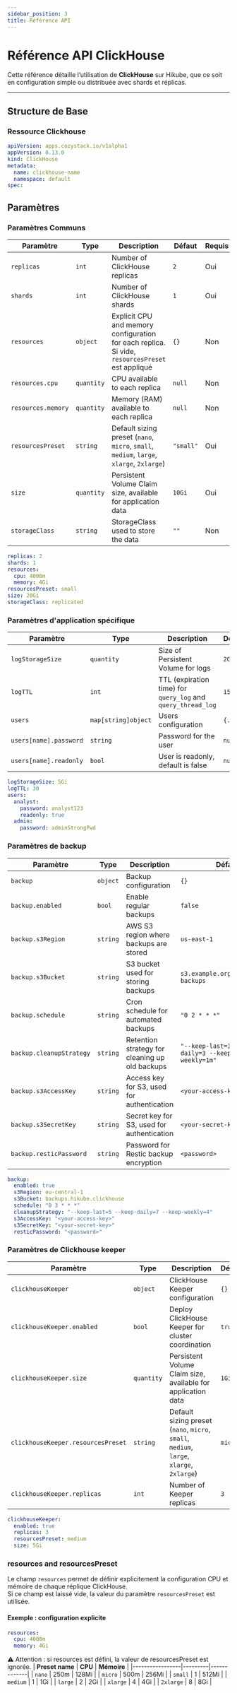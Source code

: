 ```yaml
---
sidebar_position: 3
title: Référence API
---
```


# Référence API ClickHouse

Cette référence détaille l’utilisation de **ClickHouse** sur Hikube, que ce soit en configuration simple ou distribuée avec shards et réplicas.

---

## Structure de Base

### **Ressource Clickhouse**

```yaml
apiVersion: apps.cozystack.io/v1alpha1
appVersion: 0.13.0
kind: ClickHouse
metadata:
  name: clickhouse-name
  namespace: default
spec:
```

## Paramètres

### **Paramètres Communs**

| **Paramètre**       | **Type**   | **Description**                                                                 | **Défaut** | **Requis** |
|----------------------|------------|---------------------------------------------------------------------------------|------------|------------|
| `replicas`           | `int`      | Number of ClickHouse replicas                                                   | `2`        | Oui        |
| `shards`             | `int`      | Number of ClickHouse shards                                                     | `1`        | Oui        |
| `resources`          | `object`   | Explicit CPU and memory configuration for each replica. Si vide, `resourcesPreset` est appliqué | `{}`       | Non        |
| `resources.cpu`      | `quantity` | CPU available to each replica                                                   | `null`     | Non        |
| `resources.memory`   | `quantity` | Memory (RAM) available to each replica                                          | `null`     | Non        |
| `resourcesPreset`    | `string`   | Default sizing preset (`nano`, `micro`, `small`, `medium`, `large`, `xlarge`, `2xlarge`) | `"small"`  | Oui        |
| `size`               | `quantity` | Persistent Volume Claim size, available for application data                    | `10Gi`     | Oui        |
| `storageClass`       | `string`   | StorageClass used to store the data                                             | `""`       | Non        |

```yaml
replicas: 2
shards: 1
resources:
  cpu: 4000m
  memory: 4Gi
resourcesPreset: small
size: 20Gi
storageClass: replicated
```

### **Paramètres d'application spécifique**

| **Paramètre**           | **Type**             | **Description**                                             | **Défaut** | **Requis** |
|--------------------------|----------------------|-------------------------------------------------------------|------------|------------|
| `logStorageSize`         | `quantity`           | Size of Persistent Volume for logs                          | `2Gi`      | Non        |
| `logTTL`                 | `int`                | TTL (expiration time) for `query_log` and `query_thread_log`| `15`       | Non        |
| `users`                  | `map[string]object`  | Users configuration                                         | `{...}`    | Non        |
| `users[name].password`   | `string`             | Password for the user                                       | `null`     | Oui        |
| `users[name].readonly`   | `bool`               | User is readonly, default is false                          | `null`     | Non        |


```yaml
logStorageSize: 5Gi
logTTL: 30
users:
  analyst:
    password: analyst123
    readonly: true
  admin:
    password: adminStrongPwd
```   

### **Paramètres de backup**

| **Paramètre**           | **Type**   | **Description**                                | **Défaut**                                   | **Requis** |
|--------------------------|------------|------------------------------------------------|-----------------------------------------------|------------|
| `backup`                 | `object`   | Backup configuration                           | `{}`                                          | Non        |
| `backup.enabled`         | `bool`     | Enable regular backups                         | `false`                                       | Non        |
| `backup.s3Region`        | `string`   | AWS S3 region where backups are stored         | `us-east-1`                                   | Non        |
| `backup.s3Bucket`        | `string`   | S3 bucket used for storing backups             | `s3.example.org/clickhouse-backups`           | Non        |
| `backup.schedule`        | `string`   | Cron schedule for automated backups            | `"0 2 * * *"`                                 | Non        |
| `backup.cleanupStrategy` | `string`   | Retention strategy for cleaning up old backups | `"--keep-last=3 --keep-daily=3 --keep-within-weekly=1m"` | Non        |
| `backup.s3AccessKey`     | `string`   | Access key for S3, used for authentication     | `<your-access-key>`                           | Oui        |
| `backup.s3SecretKey`     | `string`   | Secret key for S3, used for authentication     | `<your-secret-key>`                           | Oui        |
| `backup.resticPassword`  | `string`   | Password for Restic backup encryption          | `<password>`                                  | Oui        |

```yaml
backup:
  enabled: true
  s3Region: eu-central-1
  s3Bucket: backups.hikube.clickhouse
  schedule: "0 3 * * *"
  cleanupStrategy: "--keep-last=5 --keep-daily=7 --keep-weekly=4"
  s3AccessKey: "<your-access-key>"
  s3SecretKey: "<your-secret-key>"
  resticPassword: "<password>"
```

### **Paramètres de Clickhouse keeper**

| **Paramètre**                   | **Type**   | **Description**                                                                 | **Défaut** | **Requis** |
|---------------------------------|------------|---------------------------------------------------------------------------------|------------|------------|
| `clickhouseKeeper`              | `object`   | ClickHouse Keeper configuration                                                 | `{}`       | Non        |
| `clickhouseKeeper.enabled`      | `bool`     | Deploy ClickHouse Keeper for cluster coordination                               | `true`     | Oui        |
| `clickhouseKeeper.size`         | `quantity` | Persistent Volume Claim size, available for application data                    | `1Gi`      | Oui        |
| `clickhouseKeeper.resourcesPreset` | `string` | Default sizing preset (`nano`, `micro`, `small`, `medium`, `large`, `xlarge`, `2xlarge`) | `micro` | Oui        |
| `clickhouseKeeper.replicas`     | `int`      | Number of Keeper replicas                                                       | `3`        | Oui        |

```yaml
clickhouseKeeper:
  enabled: true
  replicas: 3
  resourcesPreset: medium
  size: 5Gi  
```  

### resources and resourcesPreset

Le champ `resources` permet de définir explicitement la configuration CPU et mémoire de chaque réplique ClickHouse.  
Si ce champ est laissé vide, la valeur du paramètre `resourcesPreset` est utilisée.  

#### Exemple : configuration explicite
```yaml
resources:
  cpu: 4000m
  memory: 4Gi
```  

⚠️ Attention : si resources est défini, la valeur de resourcesPreset est ignorée.
| **Preset name** | **CPU** | **Mémoire** |
|-----------------|---------|-------------|
| `nano`          | 250m    | 128Mi       |
| `micro`         | 500m    | 256Mi       |
| `small`         | 1       | 512Mi       |
| `medium`        | 1       | 1Gi         |
| `large`         | 2       | 2Gi         |
| `xlarge`        | 4       | 4Gi         |
| `2xlarge`       | 8       | 8Gi         |